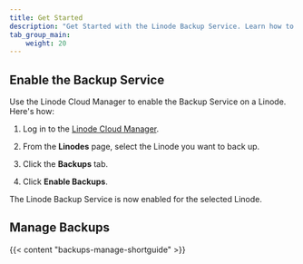 ```yaml
---
title: Get Started
description: "Get Started with the Linode Backup Service. Learn how to enable the Backup Service and manage your backups."
tab_group_main:
    weight: 20
---
```


## Enable the Backup Service

Use the Linode Cloud Manager to enable the Backup Service on a Linode. Here's how:

1.  Log in to the [Linode Cloud Manager](https://cloud.linode.com).

1.  From the **Linodes** page, select the Linode you want to back up.

1.  Click the **Backups** tab.

1.  Click **Enable Backups**.

The Linode Backup Service is now enabled for the selected Linode.

## Manage Backups

{{< content "backups-manage-shortguide" >}}

